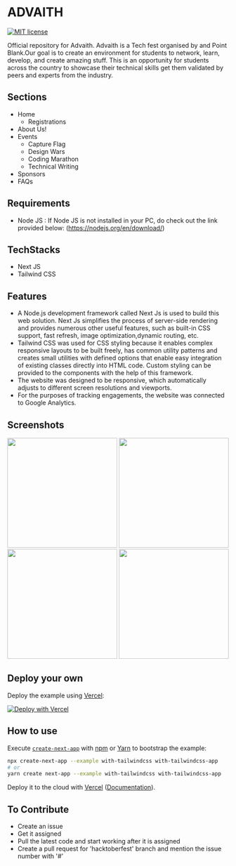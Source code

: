 # ADVAITH

[![MIT license](https://img.shields.io/badge/License-MIT-blue.svg)]()

Official repository for Advaith.
Advaith is a Tech fest organised by and Point Blank.Our goal is to create an environment for students to network, learn, develop, and create amazing stuff. This is an opportunity for students across the country to showcase their technical skills get them validated by peers and experts from the industry.

## Sections

* Home
    * Registrations
* About Us!
* Events
    * Capture Flag
    * Design Wars
    * Coding Marathon
    * Technical Writing
* Sponsors
* FAQs

## Requirements

* Node JS :
If Node JS is not installed in your PC, do check out the link provided below:
(https://nodejs.org/en/download/)

## TechStacks

* Next JS
* Tailwind CSS


## Features

* A Node.js development framework called Next Js is used to build this web solution. Next Js simplifies the process of server-side rendering and provides numerous other useful features, such as built-in CSS support, fast refresh, image optimization,dynamic routing, etc.
* Tailwind CSS was used for CSS styling because it enables complex responsive layouts to be built freely, has common utility patterns and creates small utilities with defined options that enable easy integration of existing classes directly into HTML code. Custom styling can be provided to the components with the help of this framework.
* The website was designed to be responsive, which automatically adjusts to different screen resolutions and viewports.
* For the purposes of tracking engagements, the website was connected to Google Analytics.

## Screenshots

<p align="center">
<img src="https://ibb.co/2tG7Qd9" width="250">
<img src="https://ibb.co/KyKDMkT" width="250">
<img src="https://ibb.co/LYnPTsz" width="250">
<img src="https://ibb.co/JKQ471c" width="250">
  </p>

## Deploy your own

Deploy the example using [Vercel](https://vercel.com?utm_source=github&utm_medium=readme&utm_campaign=next-example):

[![Deploy with Vercel](https://vercel.com/button)](https://vercel.com/new/git/external?repository-url=https://github.com/vercel/next.js/tree/canary/examples/with-tailwindcss&project-name=with-tailwindcss&repository-name=with-tailwindcss)

## How to use

Execute [`create-next-app`](https://github.com/vercel/next.js/tree/canary/packages/create-next-app) with [npm](https://docs.npmjs.com/cli/init) or [Yarn](https://yarnpkg.com/lang/en/docs/cli/create/) to bootstrap the example:

```bash
npx create-next-app --example with-tailwindcss with-tailwindcss-app
# or
yarn create next-app --example with-tailwindcss with-tailwindcss-app
```

Deploy it to the cloud with [Vercel](https://vercel.com/new?utm_source=github&utm_medium=readme&utm_campaign=next-example) ([Documentation](https://nextjs.org/docs/deployment)).

## To Contribute

* Create an issue
* Get it assigned
* Pull the latest code and start working after it is assigned
* Create a pull request for 'hacktoberfest' branch and mention the issue number with '#'
